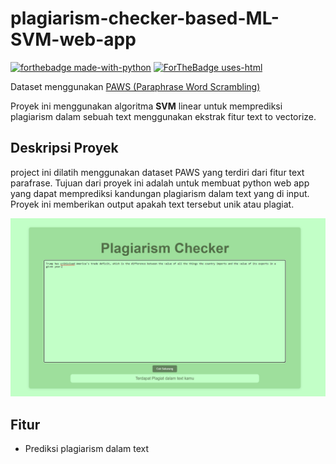 # plagiarism-checker-based-ML-SVM-web-app
[![forthebadge made-with-python](http://ForTheBadge.com/images/badges/made-with-python.svg)](https://www.python.org/)
[![ForTheBadge uses-html](http://ForTheBadge.com/images/badges/uses-html.svg)](http://ForTheBadge.com)

Dataset menggunakan [PAWS (Paraphrase Word Scrambling)](https://www.kaggle.com/datasets/thedevastator/the-paws-dataset-for-paraphrase-identification)

Proyek ini menggunakan algoritma **SVM** linear untuk memprediksi plagiarism dalam sebuah text menggunakan ekstrak fitur text to vectorize.

## Deskripsi Proyek

project ini dilatih menggunakan dataset PAWS yang terdiri dari fitur text parafrase. Tujuan dari proyek ini adalah untuk membuat python web app yang dapat memprediksi kandungan plagiarism dalam text yang di input. Proyek ini memberikan output apakah text tersebut unik atau plagiat.

<p align="center"><img src="https://github.com/DaffaAminuddin/plagiarism-checker-based-ML-SVM/blob/main/image.PNG?raw=true" alt="image"></p>

## Fitur
- Prediksi plagiarism dalam text
